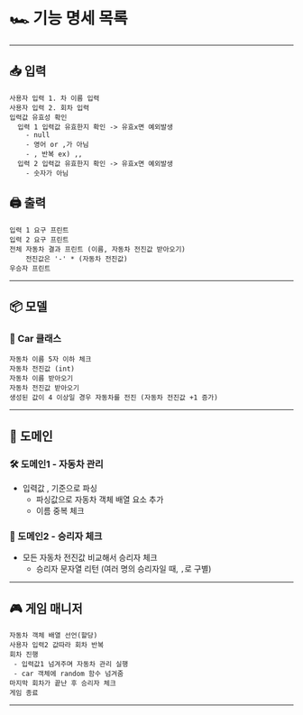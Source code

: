 # 🏎️ 기능 명세 목록

---
## 📥 입력
  
    사용자 입력 1. 차 이름 입력
    사용자 입력 2. 회차 입력
    입력값 유효성 확인
      입력 1 입력값 유효한지 확인 -> 유효x면 예외발생
        - null
        - 영어 or ,가 아님
        - , 반복 ex) ,,
      입력 2 입력값 유효한지 확인 -> 유효x면 예외발생
        - 숫자가 아님

## 🖨️ 출력
    
    입력 1 요구 프린트
    입력 2 요구 프린트
    전체 자동차 결과 프린트 (이름, 자동차 전진값 받아오기)
        전진값은 '-' * (자동차 전진값)
    우승자 프린트

---

## 📦 모델

### 🚗 Car 클래스

    자동차 이름 5자 이하 체크
    자동차 전진값 (int)
    자동차 이름 받아오기
    자동차 전진값 받아오기
    생성된 값이 4 이상일 경우 자동차를 전진 (자동차 전진값 +1 증가)

---

## 📐 도메인

### 🛠️ 도메인1 - 자동차 관리

- 입력값 , 기준으로 파싱
    - 파싱값으로 자동차 객체 배열 요소 추가
    - 이름 중복 체크

### 🏁 도메인2 - 승리자 체크
- 모든 자동차 전진값 비교해서 승리자 체크
    - 승리자 문자열 리턴 (여러 명의 승리자일 때, `,`로 구별)

---
## 🎮 게임 매니저

    자동차 객체 배열 선언(할당)
    사용자 입력2 값따라 회차 반복
    회차 진행
     - 입력값1 넘겨주며 자동차 관리 실행
     - car 객체에 random 함수 넘겨줌
    마지막 회차가 끝난 후 승리자 체크
    게임 종료
---
